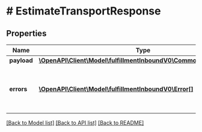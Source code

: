 # # EstimateTransportResponse

## Properties

Name | Type | Description | Notes
------------ | ------------- | ------------- | -------------
**payload** | [**\OpenAPI\Client\Model\fulfillmentInboundV0\CommonTransportResult**](CommonTransportResult.md) |  | [optional]
**errors** | [**\OpenAPI\Client\Model\fulfillmentInboundV0\Error[]**](Error.md) | A list of error responses returned when a request is unsuccessful. | [optional]

[[Back to Model list]](../../README.md#models) [[Back to API list]](../../README.md#endpoints) [[Back to README]](../../README.md)
